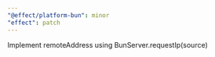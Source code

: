 ```yaml
---
"@effect/platform-bun": minor
"effect": patch
---
```


Implement remoteAddress using BunServer.requestIp(source)
